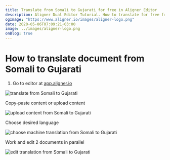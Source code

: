 ```yaml
---
title: Translate from Somali to Gujarati for free in Aligner Editor
description: Aligner Dual Editor Tutorial. How to translate for free from Somali to Gujarati. Aligner is multilingual document management platform. 
ogImage: "https://www.aligner.io/images/aligner-logo.png"
date: 2020-05-06T07:09:21+03:00
image: ../images/aligner-logo.png
onBlog: true
---
```


# How to translate document from Somali to Gujarati

1. Go to editor at [app.aligner.io](https://app.aligner.io "Aligner App web page")

![translate from Somali to Gujarati](../aligner-blank-editor.png "translate from Somali to Gujarati")

Copy-paste content or upload content

![upload content from Somali to Gujarati](../aligner-uploaded-document.png "upload content from Somali to Gujarati")

Choose desired language

![choose machine translation from Somali to Gujarati](../aligner-language-dropdown.png "choose machine translation from Somali to Gujarati")

Work and edit 2 documents in parallel

![edit translation from Somali to Gujarati](../aligner-double-sitded-editor.png "edit translation from Somali to Gujarati")

